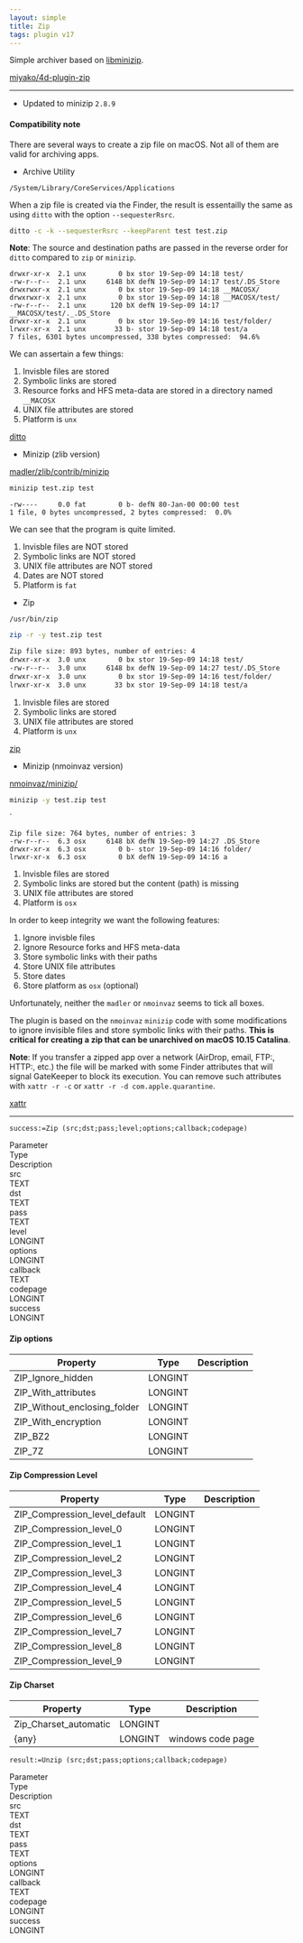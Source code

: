 ```yaml
---
layout: simple
title: Zip
tags: plugin v17
---
```


Simple archiver based on [libminizip](https://github.com/nmoinvaz/minizip).

<!--more-->

[miyako/4d-plugin-zip](https://github.com/miyako/4d-plugin-zip)

---

* Updated to minizip ``2.8.9``

#### Compatibility note

There are several ways to create a zip file on macOS. Not all of them are valid for archiving apps.

* Archive Utility

``/System/Library/CoreServices/Applications``

When a zip file is created via the Finder, the result is essentailly the same as using ``ditto`` with the option ``--sequesterRsrc``.

```sh
ditto -c -k --sequesterRsrc --keepParent test test.zip 
```

**Note**: The source and destination paths are passed in the reverse order for ``ditto`` compared to ``zip`` or ``minizip``.

```
drwxr-xr-x  2.1 unx        0 bx stor 19-Sep-09 14:18 test/
-rw-r--r--  2.1 unx     6148 bX defN 19-Sep-09 14:17 test/.DS_Store
drwxrwxr-x  2.1 unx        0 bx stor 19-Sep-09 14:18 __MACOSX/
drwxrwxr-x  2.1 unx        0 bx stor 19-Sep-09 14:18 __MACOSX/test/
-rw-r--r--  2.1 unx      120 bX defN 19-Sep-09 14:17 __MACOSX/test/._.DS_Store
drwxr-xr-x  2.1 unx        0 bx stor 19-Sep-09 14:16 test/folder/
lrwxr-xr-x  2.1 unx       33 b- stor 19-Sep-09 14:18 test/a
7 files, 6301 bytes uncompressed, 338 bytes compressed:  94.6%
```

We can assertain a few things:

1. Invisble files are stored
1. Symbolic links are stored
1. Resource forks and HFS meta-data are stored in a directory named ``__MACOSX``
1. UNIX file attributes are stored
1. Platform is ``unx``

<i class="fa fa-external-link" aria-hidden="true"></i> [ditto](https://www.unix.com/man-page/osx/1/ditto/)

* Minizip (zlib version)

[madler/zlib/contrib/minizip](https://github.com/madler/zlib/tree/master/contrib/minizip)

```sh
minizip test.zip test
```

```
-rw----     0.0 fat        0 b- defN 80-Jan-00 00:00 test
1 file, 0 bytes uncompressed, 2 bytes compressed:  0.0%
```

We can see that the program is quite limited.

1. Invisble files are NOT stored
1. Symbolic links are NOT stored
1. UNIX file attributes are NOT stored
1. Dates are NOT stored
1. Platform is ``fat``

* Zip

``/usr/bin/zip``

```sh
zip -r -y test.zip test
```

```sh
Zip file size: 893 bytes, number of entries: 4
drwxr-xr-x  3.0 unx        0 bx stor 19-Sep-09 14:18 test/
-rw-r--r--  3.0 unx     6148 bx defN 19-Sep-09 14:27 test/.DS_Store
drwxr-xr-x  3.0 unx        0 bx stor 19-Sep-09 14:16 test/folder/
lrwxr-xr-x  3.0 unx       33 bx stor 19-Sep-09 14:18 test/a
```

1. Invisble files are stored
1. Symbolic links are stored
1. UNIX file attributes are stored
1. Platform is ``unx``

<i class="fa fa-external-link" aria-hidden="true"></i> [zip](https://www.unix.com/man-page/osx/1/zip/)

* Minizip (nmoinvaz version)

[nmoinvaz/minizip/](https://github.com/nmoinvaz/minizip)

```sh
minizip -y test.zip test
```
`
```
Zip file size: 764 bytes, number of entries: 3
-rw-r--r--  6.3 osx     6148 bX defN 19-Sep-09 14:27 .DS_Store
drwxr-xr-x  6.3 osx        0 b- stor 19-Sep-09 14:16 folder/
lrwxr-xr-x  6.3 osx        0 bX defN 19-Sep-09 14:16 a
```

1. Invisble files are stored
1. Symbolic links are stored but the content (path) is missing
1. UNIX file attributes are stored
1. Platform is ``osx``

In order to keep integrity we want the following features:

1. Ignore invisble files 
1. Ignore Resource forks and HFS meta-data
1. Store symbolic links with their paths
1. Store UNIX file attributes 
1. Store dates 
1. Store platform as ``osx`` (optional)

Unfortunately, neither the ``madler`` or ``nmoinvaz`` seems to tick all boxes.

The plugin is based on the ``nmoinvaz`` ``minizip`` code with some modifications to ignore invisible files and store symbolic links with their paths. **This is critical for creating a zip that can be unarchived on macOS 10.15 Catalina**.  

**Note**: If you transfer a zipped app over a network (AirDrop, email, FTP:,  HTTP:, etc.) the file will be marked with some Finder attributes that will signal GateKeeper to block its execution. You can remove such attributes with ``xattr -r -c`` or ``xattr -r -d com.apple.quarantine``. 

<i class="fa fa-external-link" aria-hidden="true"></i> [xattr](https://www.unix.com/man-page/osx/1/xattr/)

---

```
success:=Zip (src;dst;pass;level;options;callback;codepage)
```

<div class="grid">
  <div class="syntax-th cell cell--2">Parameter</div>
  <div class="syntax-th cell cell--2">Type</div>
  <div class="syntax-th cell cell--8">Description</div>
  <div class="syntax-td cell cell--2">src</div>
  <div class="syntax-td cell cell--2">TEXT</div>
  <div class="syntax-td cell cell--8"></div>  
  <div class="syntax-td cell cell--2">dst</div>
  <div class="syntax-td cell cell--2">TEXT</div>
  <div class="syntax-td cell cell--8"></div>  
  <div class="syntax-td cell cell--2">pass</div>
  <div class="syntax-td cell cell--2">TEXT</div>
  <div class="syntax-td cell cell--8"></div>  
  <div class="syntax-td cell cell--2">level</div>
  <div class="syntax-td cell cell--2">LONGINT</div>
  <div class="syntax-td cell cell--8"></div>  
  <div class="syntax-td cell cell--2">options</div>
  <div class="syntax-td cell cell--2">LONGINT</div>
  <div class="syntax-td cell cell--8"></div>    
  <div class="syntax-td cell cell--2">callback</div>
  <div class="syntax-td cell cell--2">TEXT</div>
  <div class="syntax-td cell cell--8"></div>   
  <div class="syntax-td cell cell--2">codepage</div>
  <div class="syntax-td cell cell--2">LONGINT</div>
  <div class="syntax-td cell cell--8"></div>
  <div class="syntax-td cell cell--2">success</div>
  <div class="syntax-td cell cell--2">LONGINT</div>
  <div class="syntax-td cell cell--8"></div>  
</div>

#### Zip options

Property|Type|Description
------------|------|----
ZIP_Ignore_hidden|LONGINT|
ZIP_With_attributes|LONGINT|
ZIP_Without_enclosing_folder|LONGINT|
ZIP_With_encryption|LONGINT|
ZIP_BZ2|LONGINT|
ZIP_7Z|LONGINT|

#### Zip Compression Level

Property|Type|Description
------------|------|----
ZIP_Compression_level_default|LONGINT|
ZIP_Compression_level_0|LONGINT|
ZIP_Compression_level_1|LONGINT|
ZIP_Compression_level_2|LONGINT|
ZIP_Compression_level_3|LONGINT|
ZIP_Compression_level_4|LONGINT|
ZIP_Compression_level_5|LONGINT|
ZIP_Compression_level_6|LONGINT|
ZIP_Compression_level_7|LONGINT|
ZIP_Compression_level_8|LONGINT|
ZIP_Compression_level_9|LONGINT|

#### Zip Charset

Property|Type|Description
------------|------|----
Zip_Charset_automatic|LONGINT|
{any}|LONGINT|windows code page

```
result:=Unzip (src;dst;pass;options;callback;codepage)
```

<div class="grid">
  <div class="syntax-th cell cell--2">Parameter</div>
  <div class="syntax-th cell cell--2">Type</div>
  <div class="syntax-th cell cell--8">Description</div>
  <div class="syntax-td cell cell--2">src</div>
  <div class="syntax-td cell cell--2">TEXT</div>
  <div class="syntax-td cell cell--8"></div>  
  <div class="syntax-td cell cell--2">dst</div>
  <div class="syntax-td cell cell--2">TEXT</div>
  <div class="syntax-td cell cell--8"></div>  
  <div class="syntax-td cell cell--2">pass</div>
  <div class="syntax-td cell cell--2">TEXT</div>
  <div class="syntax-td cell cell--8"></div>   
  <div class="syntax-td cell cell--2">options</div>
  <div class="syntax-td cell cell--2">LONGINT</div>
  <div class="syntax-td cell cell--8"></div>    
  <div class="syntax-td cell cell--2">callback</div>
  <div class="syntax-td cell cell--2">TEXT</div>
  <div class="syntax-td cell cell--8"></div>   
  <div class="syntax-td cell cell--2">codepage</div>
  <div class="syntax-td cell cell--2">LONGINT</div>
  <div class="syntax-td cell cell--8"></div>
  <div class="syntax-td cell cell--2">success</div>
  <div class="syntax-td cell cell--2">LONGINT</div>
  <div class="syntax-td cell cell--8"></div>  
</div>
